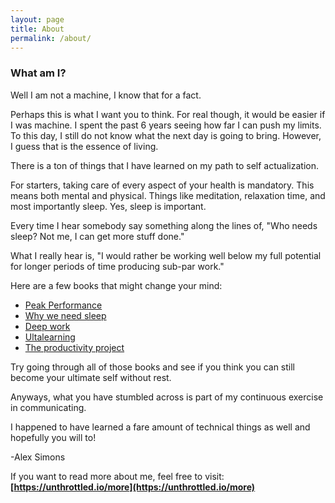 ```yaml
---
layout: page
title: About
permalink: /about/
---
```


### What am I?

Well I am not a machine, I know that for a fact. 

Perhaps this is what I want you to think.
For real though, it would be easier if I was machine. 
I spent the past 6 years seeing how far I can push my limits.
To this day, I still do not know what the next day is going to bring.
However, I guess that is the essence of living.

There is a ton of things that I have learned on my path to self actualization.

For starters, taking care of every aspect of your health is mandatory.
This means both mental and physical.
Things like meditation, relaxation time, and most importantly sleep.
Yes, sleep is important. 

Every time I hear somebody say something along the lines of, "Who needs sleep? Not me, I can get more stuff done."

What I really hear is, "I would rather be working well below my full potential for longer periods of time producing sub-par work."

Here are a few books that might change your mind:

- [Peak Performance](https://www.audible.com/pd/B071ZSYCXB?action_code=SNGGBWS072717001P&ipRedirectOverride=true)
- [Why we need sleep](https://www.audible.com/pd/B0752ZQR33?action_code=SNGGBWS072717001P&ipRedirectOverride=true)
- [Deep work](https://www.audible.com/pd/B0189PX1RQ?action_code=SNGGBWS072717001P&ipRedirectOverride=true)
- [Ultalearning](https://www.audible.com/pd/0062945149?action_code=SNGGBWS072717001P&ipRedirectOverride=true)
- [The productivity project](https://www.audible.com/pd/B018WINMJM?action_code=SNGGBWS072717001P&ipRedirectOverride=true)

Try going through all of those books and see if you think you can still become your ultimate self without rest.



Anyways, what you have stumbled across is part of my continuous exercise in communicating.

I happened to have learned a fare amount of technical things as well and hopefully you will to!

-Alex Simons

If you want to read more about me, feel free to visit: **[https://unthrottled.io/more](https://unthrottled.io/more)**